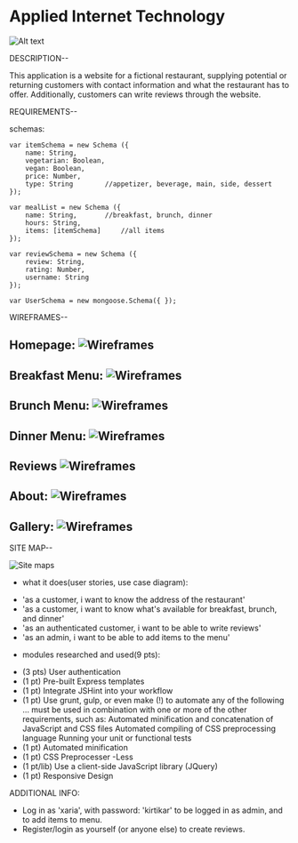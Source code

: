 # Applied Internet Technology

![Alt text](./documentation/cookies.jpg?raw=true "Optional Title")

DESCRIPTION--  

This application is a website for a fictional restaurant, supplying potential or returning customers with contact information and what the restaurant has to offer. Additionally, customers can write reviews through the website.


REQUIREMENTS-- 

schemas:  

	var itemSchema = new Schema ({
		name: String,
		vegetarian: Boolean,
		vegan: Boolean,
		price: Number,
		type: String		//appetizer, beverage, main, side, dessert
	});

	var mealList = new Schema ({
		name: String,		//breakfast, brunch, dinner
		hours: String,
		items: [itemSchema]		//all items
	});

	var reviewSchema = new Schema ({
		review: String, 
		rating: Number,
		username: String
	});
	
	var UserSchema = new mongoose.Schema({ });

WIREFRAMES--

Homepage:
![Wireframes](./documentation/Homepage.png?raw=true "Wireframes")
----------------------------------------------------------------
Breakfast Menu:
![Wireframes](./documentation/Breakfast.png?raw=true "Wireframes")
----------------------------------------------------------------
Brunch Menu:
![Wireframes](./documentation/Brunch.png?raw=true "Wireframes")
----------------------------------------------------------------
Dinner Menu:
![Wireframes](./documentation/Dinner.png?raw=true "Wireframes")
----------------------------------------------------------------
Reviews
![Wireframes](./documentation/Reviews.png?raw=true "Wireframes")
----------------------------------------------------------------
About:
![Wireframes](./documentation/About.png?raw=true "Wireframes")
----------------------------------------------------------------
Gallery:
![Wireframes](./documentation/Gallery.png?raw=true "Wireframes")
----------------------------------------------------------------

SITE MAP--

![Site maps](./documentation/sitemap.png?raw=true "Site Maps")

- what it does(user stories, use case diagram):
 * 'as a customer, i want to know the address of the restaurant'
 * 'as a customer, i want to know what's available for breakfast, brunch, and dinner'
 * 'as an authenticated customer, i want to be able to write reviews'
 * 'as an admin, i want to be able to add items to the menu'

- modules researched and used(9 pts):
 * (3 pts) User authentication 
 * (1 pt) Pre-built Express templates
 * (1 pt) Integrate JSHint into your workflow
 * (1 pt) Use grunt, gulp, or even make (!) to automate any of the following … must be used in combination with one or more of the other requirements, such as:
	Automated minification and concatenation of JavaScript and CSS files
	Automated compiling of CSS preprocessing language
	Running your unit or functional tests
 * (1 pt) Automated minification
 * (1 pt) CSS Preprocesser -Less
 * (1 pt/lib) Use a client-side JavaScript library (JQuery)
 * (1 pt) Responsive Design 

ADDITIONAL INFO:
* Log in as 'xaria', with password: 'kirtikar' to be logged in as admin, and to add items to menu.
* Register/login as yourself (or anyone else) to create reviews.
